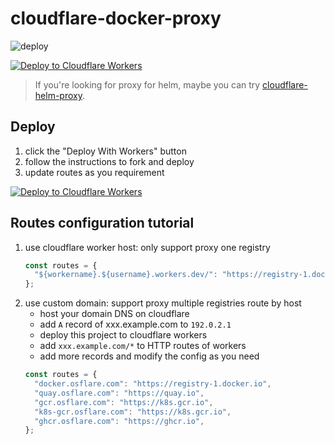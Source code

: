 # cloudflare-docker-proxy

![deploy](https://github.com/ciiiii/cloudflare-docker-proxy/actions/workflows/deploy.yaml/badge.svg)

[![Deploy to Cloudflare Workers](https://deploy.workers.cloudflare.com/button)](https://deploy.workers.cloudflare.com/?url=https://github.com/uxiaoshui/cloudflare-docker-proxy)

> If you're looking for proxy for helm, maybe you can try [cloudflare-helm-proxy](https://github.com/uxiaoshui/cloudflare-helm-proxy).

## Deploy

1. click the "Deploy With Workers" button
2. follow the instructions to fork and deploy
3. update routes as you requirement

[![Deploy to Cloudflare Workers](https://deploy.workers.cloudflare.com/button)](https://deploy.workers.cloudflare.com/?url=https://github.com/uxiaoshui/cloudflare-docker-proxy)

## Routes configuration tutorial

1. use cloudflare worker host: only support proxy one registry
   ```javascript
   const routes = {
     "${workername}.${username}.workers.dev/": "https://registry-1.docker.io",
   };
   ```
2. use custom domain: support proxy multiple registries route by host
   - host your domain DNS on cloudflare
   - add `A` record of xxx.example.com to `192.0.2.1`
   - deploy this project to cloudflare workers
   - add `xxx.example.com/*` to HTTP routes of workers
   - add more records and modify the config as you need
   ```javascript
   const routes = {
     "docker.osflare.com": "https://registry-1.docker.io",
     "quay.osflare.com": "https://quay.io",
     "gcr.osflare.com": "https://k8s.gcr.io",
     "k8s-gcr.osflare.com": "https://k8s.gcr.io",
     "ghcr.osflare.com": "https://ghcr.io",
   };
   ```

